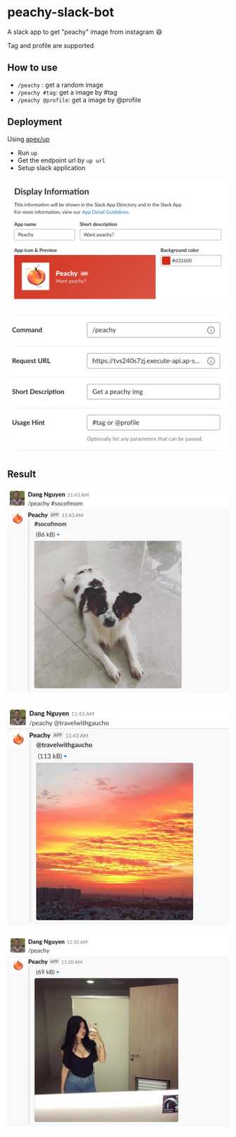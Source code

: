 # peachy-slack-bot

A slack app to get "peachy" image from instagram :smile:

Tag and profile are supported

## How to use
* `/peachy` : get a random image
* `/peachy #tag`: get a image by #tag
* `/peachy @profile`: get a image by @profile

## Deployment

Using [apex/up](https://github.com/apex/up)
* Run `up`
* Get the endpoint url by `up url`
* Setup slack application

![peachy](data/peachy.png)

![command](data/command.png)

## Result

![soc](data/soc.png)

![thuong](data/thuong.png)

![result](data/result.png)
